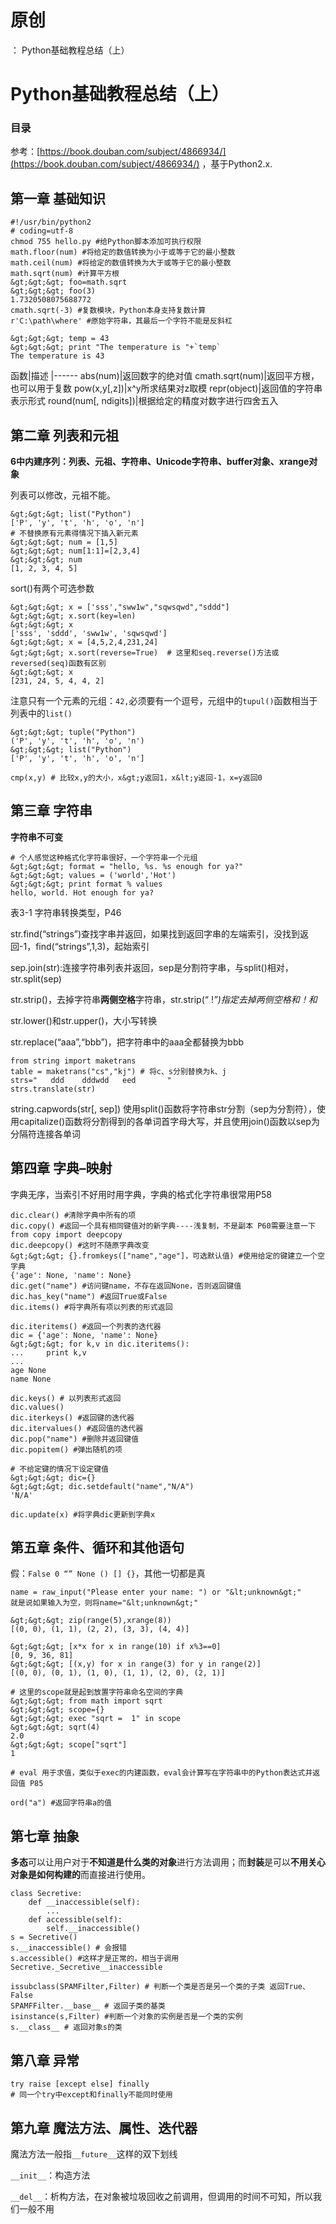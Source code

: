 # 原创
：  Python基础教程总结（上）

# Python基础教程总结（上）

### 目录

> 
参考：[https://book.douban.com/subject/4866934/](https://book.douban.com/subject/4866934/) ，基于Python2.x.


## 第一章 基础知识

```
#!/usr/bin/python2
# coding=utf-8
chmod 755 hello.py #给Python脚本添加可执行权限
math.floor(num) #将给定的数值转换为小于或等于它的最小整数
math.ceil(num) #将给定的数值转换为大于或等于它的最小整数
math.sqrt(num) #计算平方根
&gt;&gt;&gt; foo=math.sqrt
&gt;&gt;&gt; foo(3)
1.7320508075688772
cmath.sqrt(-3) #复数模块，Python本身支持复数计算
r'C:\path\where' #原始字符串，其最后一个字符不能是反斜杠

```

```
&gt;&gt;&gt; temp = 43
&gt;&gt;&gt; print "The temperature is "+`temp`
The temperature is 43

```

<th align="center">函数</th>|描述
|------
<td align="center">abs(num)</td>|返回数字的绝对值
<td align="center">cmath.sqrt(num)</td>|返回平方根，也可以用于复数
<td align="center">pow(x,y[,z])</td>|x^y所求结果对z取模
<td align="center">repr(object)</td>|返回值的字符串表示形式
<td align="center">round(num[, ndigits])</td>|根据给定的精度对数字进行四舍五入

## 第二章 列表和元祖

**6中内建序列：列表、元祖、字符串、Unicode字符串、buffer对象、xrange对象**

列表可以修改，元祖不能。

```
&gt;&gt;&gt; list("Python")
['P', 'y', 't', 'h', 'o', 'n']
# 不替换原有元素得情况下插入新元素
&gt;&gt;&gt; num = [1,5]
&gt;&gt;&gt; num[1:1]=[2,3,4]
&gt;&gt;&gt; num
[1, 2, 3, 4, 5]

```

sort()有两个可选参数

```
&gt;&gt;&gt; x = ['sss',"sww1w","sqwsqwd","sddd"]
&gt;&gt;&gt; x.sort(key=len)
&gt;&gt;&gt; x
['sss', 'sddd', 'sww1w', 'sqwsqwd']
&gt;&gt;&gt; x = [4,5,2,4,231,24]
&gt;&gt;&gt; x.sort(reverse=True)  # 这里和seq.reverse()方法或reversed(seq)函数有区别
&gt;&gt;&gt; x
[231, 24, 5, 4, 4, 2]

```

注意只有一个元素的元组：`42,`必须要有一个逗号，元组中的`tupul()`函数相当于列表中的`list()`

```
&gt;&gt;&gt; tuple("Python")
('P', 'y', 't', 'h', 'o', 'n')
&gt;&gt;&gt; list("Python")
['P', 'y', 't', 'h', 'o', 'n']

```

```
cmp(x,y) # 比较x,y的大小，x&gt;y返回1，x&lt;y返回-1，x=y返回0

```

## 第三章 字符串

**字符串不可变**

```
# 个人感觉这种格式化字符串很好，一个字符串一个元组
&gt;&gt;&gt; format = "hello, %s. %s enough for ya?"
&gt;&gt;&gt; values = ('world','Hot')
&gt;&gt;&gt; print format % values
hello, world. Hot enough for ya?

```

表3-1 字符串转换类型，P46

str.find(“strings”)查找字串并返回，如果找到返回字串的左端索引，没找到返回-1，find(“strings”,1,3)，起始索引

sep.join(str):连接字符串列表并返回，sep是分割符字串，与split()相对，str.split(sep)

str.strip()，去掉字符串**两侧空格**字符串，str.strip(“ !*”)指定去掉两侧空格和！和*

str.lower()和str.upper()，大小写转换

str.replace(“aaa”,“bbb”)，把字符串中的aaa全都替换为bbb

```
from string import maketrans
table = maketrans("cs","kj") # 将c、s分别替换为k、j
strs="   ddd    dddwdd   eed       "
strs.translate(str)

```

string.capwords(str[, sep]) 使用split()函数将字符串str分割（sep为分割符），使用capitalize()函数将分割得到的各单词首字母大写，并且使用join()函数以sep为分隔符连接各单词

## 第四章 字典–映射

> 
字典无序，当索引不好用时用字典，字典的格式化字符串很常用P58


```
dic.clear() #清除字典中所有的项
dic.copy() #返回一个具有相同键值对的新字典----浅复制，不是副本 P60需要注意一下
from copy import deepcopy
dic.deepcopy() #这时不随原字典改变
&gt;&gt;&gt; {}.fromkeys(["name","age"]，可选默认值) #使用给定的键建立一个空字典
{'age': None, 'name': None}
dic.get("name") #访问键name，不存在返回None，否则返回键值
dic.has_key("name") #返回True或False
dic.items() #将字典所有项以列表的形式返回

dic.iteritems() #返回一个列表的迭代器
dic = {'age': None, 'name': None}
&gt;&gt;&gt; for k,v in dic.iteritems():
...     print k,v
...
age None
name None

dic.keys() # 以列表形式返回
dic.values()
dic.iterkeys() #返回键的迭代器
dic.itervalues() #返回值的迭代器
dic.pop("name") #删除并返回键值
dic.popitem() #弹出随机的项

# 不给定键的情况下设定键值
&gt;&gt;&gt; dic={}
&gt;&gt;&gt; dic.setdefault("name","N/A")
'N/A'

dic.update(x) #将字典dic更新到字典x

```

## 第五章 条件、循环和其他语句

假：`False 0 “” None () [] {}`，其他一切都是真

```
name = raw_input("Please enter your name: ") or "&lt;unknown&gt;"
就是说如果输入为空，则将name="&lt;unknown&gt;"

```

```
&gt;&gt;&gt; zip(range(5),xrange(8))
[(0, 0), (1, 1), (2, 2), (3, 3), (4, 4)]

```

```
&gt;&gt;&gt; [x*x for x in range(10) if x%3==0]
[0, 9, 36, 81]
&gt;&gt;&gt; [(x,y) for x in range(3) for y in range(2)]
[(0, 0), (0, 1), (1, 0), (1, 1), (2, 0), (2, 1)]

```

```
# 这里的scope就是起到放置字符串命名空间的字典
&gt;&gt;&gt; from math import sqrt
&gt;&gt;&gt; scope={}
&gt;&gt;&gt; exec "sqrt =  1" in scope
&gt;&gt;&gt; sqrt(4)
2.0
&gt;&gt;&gt; scope["sqrt"]
1

# eval 用于求值，类似于exec的内建函数，eval会计算写在字符串中的Python表达式并返回值 P85

```

```
ord("a") #返回字符串a的值

```

## 第七章 抽象

> 
**多态**可以让用户对于**不知道是什么类的对象**进行方法调用；而**封装**是可以**不用关心对象是如何构建的**而直接进行使用。


```
class Secretive:
    def __inaccessible(self):
        ...
    def accessible(self):
        self.__inaccessible()
s = Secretive()
s.__inaccessible() # 会报错
s.accessible() #这样才是正常的，相当于调用
Secretive._Secretive__inaccessible

```

```
issubclass(SPAMFilter,Filter) # 判断一个类是否是另一个类的子类 返回True、False
SPAMFFilter.__base__ # 返回子类的基类
isinstance(s,Filter) #判断一个对象的实例是否是一个类的实例
s.__class__ # 返回对象s的类

```

## 第八章 异常

```
try raise [except else] finally
# 同一个try中except和finally不能同时使用

```

## 第九章 魔法方法、属性、迭代器

> 
魔法方法一般指`__future__`这样的双下划线


`__init__`：构造方法

`__del__`：析构方法，在对象被垃圾回收之前调用，但调用的时间不可知，所以我们一般不用
